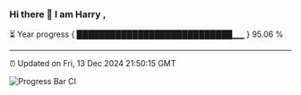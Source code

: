 ### Hi there 👋 I am Harry , 

⏳ Year progress { ████████████████████████████▁▁ } 95.06 %

---

⏰ Updated on Fri, 13 Dec 2024 21:50:15 GMT

![Progress Bar CI](https://github.com/duykhang68/duykhang68/workflows/Progress%20Bar%20CI/badge.svg)
